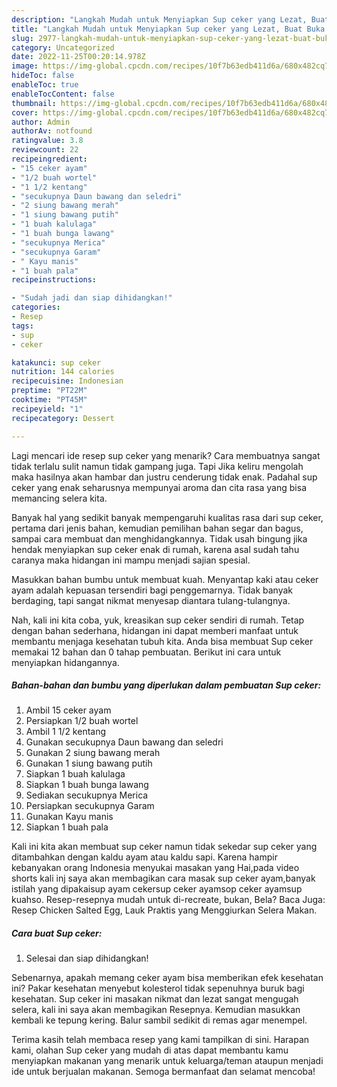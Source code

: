 ```yaml
---
description: "Langkah Mudah untuk Menyiapkan Sup ceker yang Lezat, Buat Buka Puasa Sempurna"
title: "Langkah Mudah untuk Menyiapkan Sup ceker yang Lezat, Buat Buka Puasa Sempurna"
slug: 2977-langkah-mudah-untuk-menyiapkan-sup-ceker-yang-lezat-buat-buka-puasa-sempurna
category: Uncategorized
date: 2022-11-25T00:20:14.978Z
image: https://img-global.cpcdn.com/recipes/10f7b63edb411d6a/680x482cq70/sup-ceker-foto-resep-utama.jpg
hideToc: false
enableToc: true
enableTocContent: false
thumbnail: https://img-global.cpcdn.com/recipes/10f7b63edb411d6a/680x482cq70/sup-ceker-foto-resep-utama.jpg
cover: https://img-global.cpcdn.com/recipes/10f7b63edb411d6a/680x482cq70/sup-ceker-foto-resep-utama.jpg
author: Admin
authorAv: notfound
ratingvalue: 3.8
reviewcount: 22
recipeingredient:
- "15 ceker ayam"
- "1/2 buah wortel"
- "1 1/2 kentang"
- "secukupnya Daun bawang dan seledri"
- "2 siung bawang merah"
- "1 siung bawang putih"
- "1 buah kalulaga"
- "1 buah bunga lawang"
- "secukupnya Merica"
- "secukupnya Garam"
- " Kayu manis"
- "1 buah pala"
recipeinstructions:

- "Sudah jadi dan siap dihidangkan!"
categories:
- Resep
tags:
- sup
- ceker

katakunci: sup ceker 
nutrition: 144 calories
recipecuisine: Indonesian
preptime: "PT22M"
cooktime: "PT45M"
recipeyield: "1"
recipecategory: Dessert

---
```



Lagi mencari ide resep sup ceker yang menarik? Cara membuatnya sangat tidak terlalu sulit namun tidak gampang juga. Tapi Jika keliru mengolah maka hasilnya akan hambar dan justru cenderung tidak enak. Padahal sup ceker yang enak seharusnya mempunyai aroma dan cita rasa yang bisa memancing selera kita.


Banyak hal yang sedikit banyak mempengaruhi kualitas rasa dari sup ceker, pertama dari jenis bahan, kemudian pemilihan bahan segar dan bagus, sampai cara membuat dan menghidangkannya. Tidak usah bingung jika hendak menyiapkan sup ceker enak di rumah, karena asal sudah tahu caranya maka hidangan ini mampu menjadi sajian spesial.

Masukkan bahan bumbu untuk membuat kuah. Menyantap kaki atau ceker ayam adalah kepuasan tersendiri bagi penggemarnya. Tidak banyak berdaging, tapi sangat nikmat menyesap diantara tulang-tulangnya.


Nah, kali ini kita coba, yuk, kreasikan sup ceker sendiri di rumah. Tetap dengan bahan sederhana, hidangan ini dapat memberi manfaat untuk membantu menjaga kesehatan tubuh kita. Anda bisa membuat Sup ceker memakai 12 bahan dan 0 tahap pembuatan. Berikut ini cara untuk menyiapkan hidangannya.

<!--inarticleads1-->

##### Bahan-bahan dan bumbu yang diperlukan dalam pembuatan Sup ceker:

1. Ambil 15 ceker ayam
1. Persiapkan 1/2 buah wortel
1. Ambil 1 1/2 kentang
1. Gunakan secukupnya Daun bawang dan seledri
1. Gunakan 2 siung bawang merah
1. Gunakan 1 siung bawang putih
1. Siapkan 1 buah kalulaga
1. Siapkan 1 buah bunga lawang
1. Sediakan secukupnya Merica
1. Persiapkan secukupnya Garam
1. Gunakan  Kayu manis
1. Siapkan 1 buah pala


Kali ini kita akan membuat sup ceker namun tidak sekedar sup ceker yang ditambahkan dengan kaldu ayam atau kaldu sapi. Karena hampir kebanyakan orang Indonesia menyukai masakan yang Hai,pada video shorts kali inj saya akan membagikan cara masak sup ceker ayam,banyak istilah yang dipakaisup ayam cekersup ceker ayamsop ceker ayamsup kuahso. Resep-resepnya mudah untuk di-recreate, bukan, Bela? Baca Juga: Resep Chicken Salted Egg, Lauk Praktis yang Menggiurkan Selera Makan. 

<!--inarticleads2-->

##### Cara buat Sup ceker:


1. Selesai dan siap dihidangkan!

Sebenarnya, apakah memang ceker ayam bisa memberikan efek kesehatan ini? Pakar kesehatan menyebut kolesterol tidak sepenuhnya buruk bagi kesehatan. Sup ceker ini masakan nikmat dan lezat sangat mengugah selera, kali ini saya akan membagikan Resepnya. Kemudian masukkan kembali ke tepung kering. Balur sambil sedikit di remas agar menempel. 

Terima kasih telah membaca resep yang kami tampilkan di sini. Harapan kami, olahan Sup ceker yang mudah di atas dapat membantu kamu menyiapkan makanan yang menarik untuk keluarga/teman ataupun menjadi ide untuk berjualan makanan. Semoga bermanfaat dan selamat mencoba!
